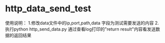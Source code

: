# http_data_send_test
使用说明：
1.修改data文件中的ip,port,path,data 字段为测试需要发送的内容
2.执行python http_send_data.py
  通过查看log打印的"return result"内容看发送数据的返回结果
